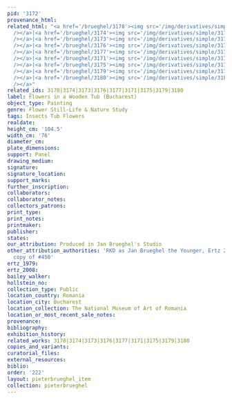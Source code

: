 ```yaml
---
pid: '3172'
provenance_html:
related_html: "<a href='/brueghel/3178'><img src='/img/derivatives/simple/3178/thumbnail.jpg'
  /></a>|<a href='/brueghel/3174'><img src='/img/derivatives/simple/3174/thumbnail.jpg'
  /></a>|<a href='/brueghel/3173'><img src='/img/derivatives/simple/3173/thumbnail.jpg'
  /></a>|<a href='/brueghel/3176'><img src='/img/derivatives/simple/3176/thumbnail.jpg'
  /></a>|<a href='/brueghel/3177'><img src='/img/derivatives/simple/3177/thumbnail.jpg'
  /></a>|<a href='/brueghel/3171'><img src='/img/derivatives/simple/3171/thumbnail.jpg'
  /></a>|<a href='/brueghel/3175'><img src='/img/derivatives/simple/3175/thumbnail.jpg'
  /></a>|<a href='/brueghel/3179'><img src='/img/derivatives/simple/3179/thumbnail.jpg'
  /></a>|<a href='/brueghel/3180'><img src='/img/derivatives/simple/3180/thumbnail.jpg'
  /></a>"
related_ids: 3178|3174|3173|3176|3177|3171|3175|3179|3180
label: Flowers in a Wooden Tub (Bucharest)
object_type: Painting
genre: Flower Still-Life & Nature Study
tags: Insects Tub Flowers
realdate:
height_cm: '104.5'
width_cm: '76'
diameter_cm:
plate_dimensions:
support: Panel
drawing_medium:
signature:
signature_location:
support_marks:
further_inscription:
collaborators:
collaborator_notes:
collectors_patrons:
print_type:
print_notes:
printmaker:
publisher:
states:
our_attribution: Produced in Jan Brueghel's Studio
other_attribution_authorities: 'RKD as Jan Brueghel the Younger, Ertz 2008-10, close
  copy of #450'
ertz_1979:
ertz_2008:
bailey_walker:
hollstein_no:
collection_type: Public
location_country: Romania
location_city: Bucharest
location_collection: The National Museum of Art of Romania
location_or_most_recent_sale_notes:
provenance:
bibliography:
exhibition_history:
related_works: 3178|3174|3173|3176|3177|3171|3175|3179|3180
copies_and_variants:
curatorial_files:
external_resources:
biblio:
order: '222'
layout: pieterbrueghel_item
collection: pieterbrueghel
---
```

